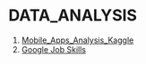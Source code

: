 # DATA_ANALYSIS

1. [Mobile_Apps_Analysis_Kaggle](https://github.com/davidkorea/DATA_ANALYSIS/tree/master/8_Mobile_Apps_Analysis_Kaggle)
2. [Google Job Skills]()
